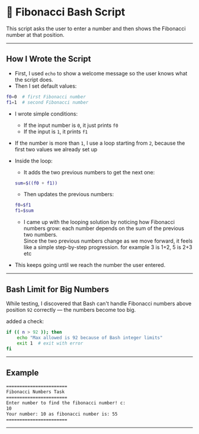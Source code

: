 
# 🧮 Fibonacci Bash Script
This script asks the user to enter a number and then shows the Fibonacci number at that position.

---

## How I Wrote the Script

- First, I used `echo` to show a welcome message so the user knows what the script does.
- Then I set default values:

```bash
f0=0  # first Fibonacci number
f1=1  # second Fibonacci number
```

- I wrote simple conditions:
  - If the input number is `0`, it just prints `f0`
  - If the input is `1`, it prints `f1`

- If the number is more than `1`, I use a loop starting from `2`, because the first two values we  already set up

- Inside the loop:
  - It adds the two previous numbers to get the next one:
  
  ```bash
  sum=$((f0 + f1))
  ```

  - Then updates the previous numbers:

  ```bash
  f0=$f1
  f1=$sum
  ```
  - I came up with the looping solution by noticing how Fibonacci numbers grow: each number depends on the sum of the previous two numbers.  
  Since the two previous numbers change as we move forward, it feels like a simple step-by-step progression.  for example 3 is 1+2, 5 is 2+3 etc

- This keeps going until we reach the number the user entered.

---

## Bash Limit for Big Numbers

While testing, I discovered that Bash can't handle Fibonacci numbers above position `92` correctly — the numbers become too big.

added a check:

```bash
if (( n > 92 )); then
    echo "Max allowed is 92 because of Bash integer limits"
    exit 1  # exit with error
fi
```
---

## Example

```bash
=======================
Fibonacci Numbers Task
=======================
Enter number to find the fibonacci number! c:
10
Your number: 10 as fibonacci number is: 55
=======================
```

---

